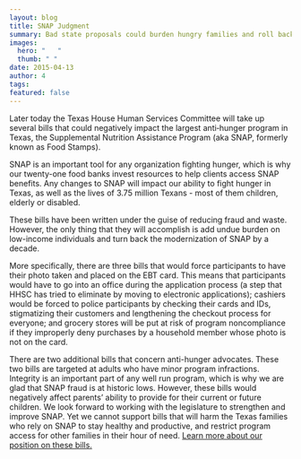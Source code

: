 ```yaml
---
layout: blog
title: SNAP Judgment
summary: Bad state proposals could burden hungry families and roll back modernization efforts by a decade.
images: 
  hero: "	"
  thumb: " "
date: 2015-04-13
author: 4
tags: 
featured: false
---
```

Later today the Texas House Human Services Committee will take up several bills that could negatively impact the largest anti‐hunger program in Texas, the Supplemental Nutrition Assistance Program (aka SNAP, formerly known as Food Stamps).

SNAP is an important tool for any organization fighting hunger, which is why our twenty-one food banks invest resources to help clients access SNAP benefits. Any changes to SNAP will impact our ability to fight hunger in Texas, as well as the lives of 3.75 million Texans - most of them children, elderly or disabled.

These bills have been written under the guise of reducing fraud and waste. However, the only thing that they will accomplish is add undue burden on low-income individuals and turn back the modernization of SNAP by a decade. 

More specifically, there are three bills that would force participants to have their photo taken and placed on the EBT card. This means that participants would have to go into an office during the application process (a step that HHSC has tried to eliminate by moving to electronic applications); cashiers would be forced to police participants by checking their cards and IDs, stigmatizing their customers and lengthening the checkout process for everyone; and grocery stores will be put at risk of program noncompliance if they improperly deny purchases by a household member whose photo is not on the card.

There are two additional bills that concern anti-hunger advocates. These two bills are targeted at adults who have minor program infractions. Integrity is an important part of any well run program, which is why we are glad that SNAP fraud is at historic lows. However, these bills would negatively affect parents’ ability to provide for their current or future children. 
We look forward to working with the legislature to strengthen and improve SNAP. Yet we cannot support bills that will harm the Texas families who rely on SNAP to stay healthy and productive, and restrict program access for other families in their hour of need. [Learn more about our position on these bills.](https://s3-us-west-2.amazonaws.com/assets.feedingtexas.org/pdf/SNAP-Committee-Talking-Points.pdf)
